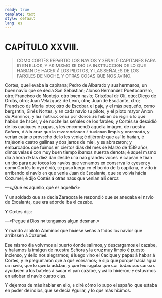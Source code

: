 ```yaml
---
ready: true
template: text
style: default
lang: es
---
```


# CAPÍTULO XXVIII.

> CÓMO CORTÉS REPARTIÓ LOS NAVÍOS Y SEÑALÓ CAPITANES PARA IR EN ELLOS, Y
> ASIMISMO SE DIÓ LA INSTRUCCION DE LO QUE HABIAN DE HACER Á LOS PILOTOS,
> Y LAS SEÑALES DE LOS FAROLES DE NOCHE, Y OTRAS COSAS QUE NOS AVINO.


Cortés, que llevaba la capitana; Pedro de Albarado y sus hermanos, un
buen navío que se decia San Sebastian; Alonso Hernandez Puertocarrero,
otro; Francisco de Montejo, otro buen navío; Cristóbal de Olí, otro;
Diego de Ordás, otro; Juan Velazquez de Leon, otro; Juan de Escalante,
otro; Francisco de Morla, otro; otro de Escobar, el paje, y el más
pequeño, como bergantin, Ginés Nortes, y en cada navío su piloto, y
el piloto mayor Anton de Alaminos, y las instrucciones por donde se
habian de regir é lo que habian de hacer, y de noche las señales de los
faroles; y Cortés se despidió de los caciques é papas, y les encomendó
aquella imágen, de nuestra Señora, é á la cruz que la reverenciasen é
tuviesen limpio y enramado, y verian cuánto provecho dello les venia; é
dijéronle que así lo harian, é trajéronle cuatro gallinas y dos jarros
de miel, y se abrazaron; y embarcados que fuimos en ciertos dias del
mes de Marzo de 1519 años, dimos velas é con muy buen tiempo íbamos
nuestra derrota; é aquel mismo dia á hora de las diez dan desde una nao
grandes voces, é capean é tiran un tiro para que todos los navíos que
veniamos en conserva lo oyesen; y como Cortés lo oyó é vió, se puso
luego en el bordo de la capitana, é vido ir arribando el navío en que
venia Juan de Escalante, que se volvia hácia Cozumel; é dijo Cortés á
otras naos que venian allí cerca:

—«¿Qué es aquello, qué es aquello?»

Y un soldado que se decia Zaragoza le respondió que se anegaba el navío
de Escalante, que era adonde iba el cazabe.

Y Cortés dijo:

—«Plegue á Dios no tengamos algun desman.»

Y mandó al piloto Alaminos que hiciese señas á todos los navíos que
arribasen á Cozumel.

Ese mismo dia volvimos al puerto donde salimos, y descargamos el
cazabe, y hallamos la imágen de nuestra Señora y la cruz muy limpio é
puesto incienso, y dello nos alegramos; é luego vino el Cacique y papas
á hablar á Cortés, y le preguntaron que á qué volviamos; é dijo que
porque hacia agua un navío, que lo queria adobar, y que les rogaba que
con todas sus canoas ayudasen á los bateles á sacar el pan cazabe, y
así lo hicieron; y estuvimos en adobar el navío cuatro dias.

Y dejemos de más hablar en ello, é diré cómo lo supo el español que
estaba en poder de indios, que se decia Aguilar, y lo que más hicimos.
